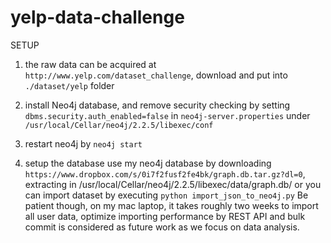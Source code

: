 # yelp-data-challenge

SETUP

1. the raw data can be acquired at `http://www.yelp.com/dataset_challenge`, 
download and put into `./dataset/yelp` folder

2. install Neo4j database, and remove security checking
by setting `dbms.security.auth_enabled=false` in `neo4j-server.properties` under 
`/usr/local/Cellar/neo4j/2.2.5/libexec/conf`

3. restart neo4j by `neo4j start`

4. setup the database 
use my neo4j database by downloading `https://www.dropbox.com/s/0i7f2fusf2fe4bk/graph.db.tar.gz?dl=0`, extracting in /usr/local/Cellar/neo4j/2.2.5/libexec/data/graph.db/
or you can import dataset by executing `python import_json_to_neo4j.py`
Be patient though, on my mac laptop, it takes roughly two weeks to import all user 
data, optimize importing performance by REST API and bulk commit is considered 
as future work as we focus on data analysis.
 
